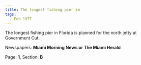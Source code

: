 ```yaml
---  
title: The longest fishing pier in  
tags:  
  - Feb 1977  
---  
```

  
The longest fishing pier in Florida is planned for the north jetty at Government Cut.  
  
Newspapers: **Miami Morning News or The Miami Herald**  
  
Page: **1**, Section: **B** 
